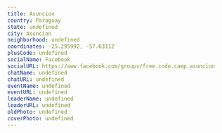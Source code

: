 ```yaml
---
title: Asuncion
country: Paraguay
state: undefined
city: Asuncion
neighborhood: undefined
coordinates: -25.295992, -57.63112
plusCode: undefined
socialName: Facebook
socialURL: https://www.facebook.com/groups/free.code.camp.asuncion
chatName: undefined
chatURL: undefined
eventName: undefined
eventURL: undefined
leaderName: undefined
leaderURL: undefined
oldPhoto: undefined
coverPhoto: undefined
---
```

